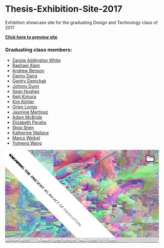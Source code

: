 # Thesis-Exhibition-Site-2017
Exhibition showcase site for the graduating Design and Technology class of 2017

**[Click here to preview site](https://deevolutionism.github.io/Thesis-Exhibition-Site-2017/)**

### Graduating class members:
- [Zanzie Addington White](https://www.instagram.com/zzanziie/)
- [Raphael Alam](http://rafialam.com)
- [Andrew Benson](http://andrewbenson.info/)
- [Danny Dang](https://www.instagram.com/dangblade/)
- [Gentry Demchak](https://github.com/deevolutionism)
- [Johnny Dunn](https://github.com/jddunn)
- [Sean Hughes](https://www.seanhughes.work)
- [Keiji Kimura](http://muifwego.com/about/)
- [Kim Köhler](https://github.com/kim-online)
- [Orien Longo](https://www.linkedin.com/in/orien-longo/)
- [Jasmine Martinez](https://github.com/ichigowa)
- [Adam McBride](https://github.com/BrooklynMan)
- [Elizabeth Peralta](http://www.elizabethperalta.com/)
- [Shiqi Shen](https://www.junoshen.com/)
- [Katherine Wallace](https://www.instagram.com/k8.wallace/?hl=en)
- [Marco Weibel](https://www.marcoweibel.com/)
- [Yumeng Wang](https://github.com/yumengwang03)

![knowing the present as an act of imagination](https://github.com/deevolutionism/Thesis-Exhibition-Site-2017/blob/master/assets/Capture.PNG)
